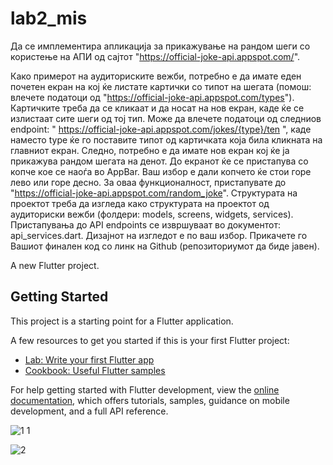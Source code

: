 # lab2_mis

Да се имплементира апликација за прикажување на рандом шеги со користење на АПИ од сајтот "https://official-joke-api.appspot.com/". 

Како примерот на аудиториските вежби, потребно е да имате еден почетен екран на кој ќе листате картички со типот на шегата (помош: влечете податоци од "https://official-joke-api.appspot.com/types"). 
Картичките треба да се кликаат и да носат на нов екран, каде ќе се излистаат сите шеги од тој тип. Може да влечете податоци од следниов endpoint: " https://official-joke-api.appspot.com/jokes/{type}/ten ", каде наместо type ќе го поставите типот од картичката која била кликната на главниот екран. 
Следно, потребно е да имате нов екран кој ќе ја прикажува рандом шегата на денот. До екранот ќе се пристапува со копче кое се наоѓа во AppBar. Ваш избор е дали копчето ќе стои горе лево или горе десно. За оваа функционалност, пристапувате до "https://official-joke-аpi.appspot.com/random_joke". 
Структурата на проектот треба да изгледа како структурата на проектот од аудиториски вежби (фолдери: models, screens, widgets, services). Пристапувања до API endpoints се извршуваат во документот: api_services.dart. Дизајнот на изгледот е по ваш избор. Прикачете го Вашиот финален код со линк на Github (репозиториумот да биде јавен).

A new Flutter project.

## Getting Started

This project is a starting point for a Flutter application.

A few resources to get you started if this is your first Flutter project:

- [Lab: Write your first Flutter app](https://docs.flutter.dev/get-started/codelab)
- [Cookbook: Useful Flutter samples](https://docs.flutter.dev/cookbook)

For help getting started with Flutter development, view the
[online documentation](https://docs.flutter.dev/), which offers tutorials,
samples, guidance on mobile development, and a full API reference.


![1 1](https://github.com/user-attachments/assets/caa2738b-04a8-4906-97b9-b65011d6b5b2)

![2](https://github.com/user-attachments/assets/428632f8-3234-437c-98e9-6adab51c5f38)

